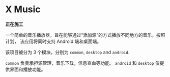 # X Music

**正在施工**

一个简单的音乐播放器，旨在能够通过“添加源”的方式播放不同地方的音乐。按照计划， 该应用将同时支持 Android 端和桌面端。

该项目被分为 3 个模块，分别为 `common`, `desktop` and `android`.

`common` 负责承担源管理，音乐下载，信息查血等功能。
`android` 和 `desktop` 仅提供界面和播放功能。
